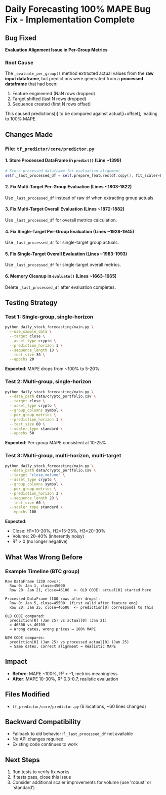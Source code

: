 # Daily Forecasting 100% MAPE Bug Fix - Implementation Complete

## Bug Fixed
**Evaluation Alignment Issue in Per-Group Metrics**

### Root Cause
The `_evaluate_per_group()` method extracted actual values from the **raw input dataframe**, but predictions were generated from a **processed dataframe** that had been:
1. Feature engineered (NaN rows dropped)
2. Target shifted (last N rows dropped)
3. Sequence created (first N rows offset)

This caused predictions[i] to be compared against actual[i+offset], leading to 100% MAPE.

## Changes Made

### File: `tf_predictor/core/predictor.py`

#### 1. Store Processed DataFrame in `predict()` (Line ~1399)
```python
# Store processed dataframe for evaluation alignment
self._last_processed_df = self.prepare_features(df.copy(), fit_scaler=False)
```

#### 2. Fix Multi-Target Per-Group Evaluation (Lines ~1803-1822)
Use `_last_processed_df` instead of raw `df` when extracting group actuals.

#### 3. Fix Multi-Target Overall Evaluation (Lines ~1872-1882)
Use `_last_processed_df` for overall metrics calculation.

#### 4. Fix Single-Target Per-Group Evaluation (Lines ~1928-1945)
Use `_last_processed_df` for single-target group actuals.

#### 5. Fix Single-Target Overall Evaluation (Lines ~1983-1993)
Use `_last_processed_df` for single-target overall metrics.

#### 6. Memory Cleanup in `evaluate()` (Lines ~1663-1665)
Delete `_last_processed_df` after evaluation completes.

## Testing Strategy

### Test 1: Single-group, single-horizon
```bash
python daily_stock_forecasting/main.py \
  --use_sample_data \
  --target close \
  --asset_type crypto \
  --prediction_horizon 1 \
  --sequence_length 10 \
  --test_size 30 \
  --epochs 20
```
**Expected**: MAPE drops from ~100% to 5-20%

### Test 2: Multi-group, single-horizon
```bash
python daily_stock_forecasting/main.py \
  --data_path data/crypto_portfolio.csv \
  --target close \
  --asset_type crypto \
  --group_columns symbol \
  --per_group_metrics \
  --prediction_horizon 1 \
  --test_size 60 \
  --scaler_type standard \
  --epochs 50
```
**Expected**: Per-group MAPE consistent at 10-25%

### Test 3: Multi-group, multi-horizon, multi-target
```bash
python daily_stock_forecasting/main.py \
  --data_path data/crypto_portfolio.csv \
  --target "close,volume" \
  --asset_type crypto \
  --group_columns symbol \
  --per_group_metrics \
  --prediction_horizon 3 \
  --sequence_length 20 \
  --test_size 60 \
  --scaler_type standard \
  --epochs 100
```
**Expected**:
- Close: H1=10-20%, H2=15-25%, H3=20-30%
- Volume: 20-40% (inherently noisy)
- R² > 0 (no longer negative)

## What Was Wrong Before

### Example Timeline (BTC group)
```
Raw DataFrame (230 rows):
  Row 0: Jan 1, close=45000
  Row 20: Jan 21, close=46100  <- OLD CODE: actual[0] started here
  
Processed DataFrame (180 rows after drops):
  Row 0: Jan 5, close=45500  (first valid after feature eng)
  Row 20: Jan 25, close=46500  <- prediction[0] corresponds to this

OLD CODE compared:
  prediction[0] (Jan 25) vs actual[0] (Jan 21)
  = 46500 vs 46100
  = Wrong dates, wrong prices → 100% MAPE

NEW CODE compares:
  prediction[0] (Jan 25) vs processed_actual[0] (Jan 25)
  = Same dates, correct alignment → Realistic MAPE
```

## Impact
- **Before**: MAPE ~100%, R² < -1, metrics meaningless
- **After**: MAPE 10-30%, R² 0.3-0.7, realistic evaluation

## Files Modified
- `tf_predictor/core/predictor.py` (6 locations, ~60 lines changed)

## Backward Compatibility
- Fallback to old behavior if `_last_processed_df` not available
- No API changes required
- Existing code continues to work

## Next Steps
1. Run tests to verify fix works
2. If tests pass, close this issue
3. Consider additional scaler improvements for volume (use 'robust' or 'standard')
